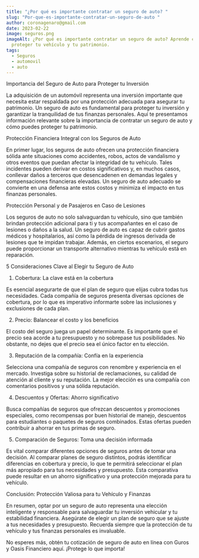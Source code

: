 ```yaml
---
title: "¿Por qué es importante contratar un seguro de auto? "
slug: "Por-que-es-importante-contratar-un-seguro-de-auto "
author: coronagenaro@gmail.com
date: 2023-02-22
image: seguros.png
imageAlt: ¿Por qué es importante contratar un seguro de auto? Aprende cómo
  proteger tu vehículo y tu patrimonio.
tags:
  - Seguros
  - automovil
  - auto
---
```

Importancia del Seguro de Auto para Proteger tu Inversión

La adquisición de un automóvil representa una inversión importante que necesita estar respaldada por una protección adecuada para asegurar tu patrimonio. Un seguro de auto es fundamental para proteger tu inversión y garantizar la tranquilidad de tus finanzas personales. Aquí te presentamos información relevante sobre la importancia de contratar un seguro de auto y cómo puedes proteger tu patrimonio.

Protección Financiera Integral con los Seguros de Auto

En primer lugar, los seguros de auto ofrecen una protección financiera sólida ante situaciones como accidentes, robos, actos de vandalismo y otros eventos que puedan afectar la integridad de tu vehículo. Tales incidentes pueden derivar en costos significativos y, en muchos casos, conllevar daños a terceros que desencadenen en demandas legales y compensaciones financieras elevadas. Un seguro de auto adecuado se convierte en una defensa ante estos costos y minimiza el impacto en tus finanzas personales.

Protección Personal y de Pasajeros en Caso de Lesiones

Los seguros de auto no solo salvaguardan tu vehículo, sino que también brindan protección adicional para ti y tus acompañantes en el caso de lesiones o daños a la salud. Un seguro de auto es capaz de cubrir gastos médicos y hospitalarios, así como la pérdida de ingresos derivada de lesiones que te impidan trabajar. Además, en ciertos escenarios, el seguro puede proporcionar un transporte alternativo mientras tu vehículo está en reparación.

<!--StartFragment-->

5 Consideraciones Clave al Elegir tu Seguro de Auto

1. Cobertura: La clave está en la cobertura

Es esencial asegurarte de que el plan de seguro que elijas cubra todas tus necesidades. Cada compañía de seguros presenta diversas opciones de cobertura, por lo que es imperativo informarte sobre las inclusiones y exclusiones de cada plan.

2. Precio: Balancear el costo y los beneficios

El costo del seguro juega un papel determinante. Es importante que el precio sea acorde a tu presupuesto y no sobrepase tus posibilidades. No obstante, no dejes que el precio sea el único factor en tu elección.

3. Reputación de la compañía: Confía en la experiencia

Selecciona una compañía de seguros con renombre y experiencia en el mercado. Investiga sobre su historial de reclamaciones, su calidad de atención al cliente y su reputación. La mejor elección es una compañía con comentarios positivos y una sólida reputación.

4. Descuentos y Ofertas: Ahorro significativo

Busca compañías de seguros que ofrezcan descuentos y promociones especiales, como recompensas por buen historial de manejo, descuentos para estudiantes o paquetes de seguros combinados. Estas ofertas pueden contribuir a ahorrar en tus primas de seguro.

5. Comparación de Seguros: Toma una decisión informada

Es vital comparar diferentes opciones de seguros antes de tomar una decisión. Al comparar planes de seguro distintos, podrás identificar diferencias en cobertura y precio, lo que te permitirá seleccionar el plan más apropiado para tus necesidades y presupuesto. Esta comparativa puede resultar en un ahorro significativo y una protección mejorada para tu vehículo.

Conclusión: Protección Valiosa para tu Vehículo y Finanzas

En resumen, optar por un seguro de auto representa una elección inteligente y responsable para salvaguardar tu inversión vehicular y tu estabilidad financiera. Asegúrate de elegir un plan de seguro que se ajuste a tus necesidades y presupuesto. Recuerda siempre que la protección de tu vehículo y tus finanzas personales es invaluable.

No esperes más, obtén tu cotización de seguro de auto en línea con Guros y Oasis Financiero aquí. ¡Protege lo que importa!

<!--EndFragment-->